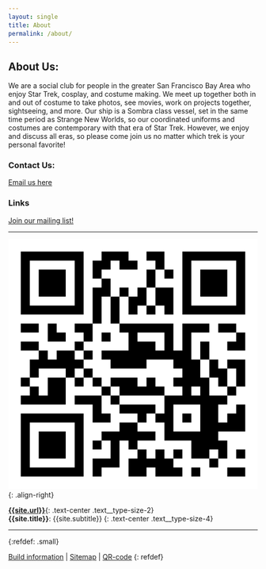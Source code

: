 ```yaml
---
layout: single
title: About
permalink: /about/
---
```


## About Us:

We are a social club for people in the greater San Francisco Bay Area who enjoy 
Star Trek, cosplay, and costume making. We meet up together both in and out of 
costume to take photos, see movies, work on projects together, sightseeing, and 
more. Our ship is a Sombra class vessel, set in the same time period as Strange 
New Worlds, so our coordinated uniforms and costumes are contemporary with that 
era of Star Trek. However, we enjoy and discuss all eras, so please come join 
us no matter which trek is your personal favorite!

### Contact Us:

[Email us here](mailto:{{site.email}}?subject=Hello)

### Links

[Join our mailing list!](mailto:usssequoiacomms+subscribe@googlegroups.com)

---

![image-right](/assets/images/qr_code.svg){: .align-right}

**[{{site.url}}]({{site.url}})**{: .text-center .text__type-size-2}  
**{{site.title}}**: {{site.subtitle}}
{: .text-center .text__type-size-4}

---------

{:refdef: .small}

[Build information](/buildinfo/) | [Sitemap](/sitemap/) | [QR-code](/qr/)
{: refdef}
